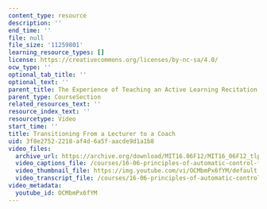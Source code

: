 ```yaml
---
content_type: resource
description: ''
end_time: ''
file: null
file_size: '11259801'
learning_resource_types: []
license: https://creativecommons.org/licenses/by-nc-sa/4.0/
ocw_type: ''
optional_tab_title: ''
optional_text: ''
parent_title: The Experience of Teaching an Active Learning Recitation
parent_type: CourseSection
related_resources_text: ''
resource_index_text: ''
resourcetype: Video
start_time: ''
title: Transitioning From a Lecturer to a Coach
uid: 3f8e2752-2218-af4d-6a5f-aacde9d1a1b8
video_files:
  archive_url: https://archive.org/download/MIT16.06F12/MIT16_06F12_tlp4_final_300k.mp4
  video_captions_file: /courses/16-06-principles-of-automatic-control-fall-2012/9fa72c495c3c561c9677bb438acfc110_OCMbmPx6fYM.vtt
  video_thumbnail_file: https://img.youtube.com/vi/OCMbmPx6fYM/default.jpg
  video_transcript_file: /courses/16-06-principles-of-automatic-control-fall-2012/85b76a6dee2bd83a6501a899c6246045_OCMbmPx6fYM.pdf
video_metadata:
  youtube_id: OCMbmPx6fYM
---
```

